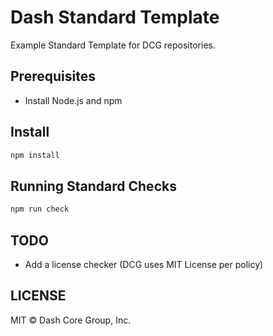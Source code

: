 # Dash Standard Template

Example Standard Template for DCG repositories.

## Prerequisites

- Install Node.js and npm

## Install

```bash
npm install
```

## Running Standard Checks

```bash
npm run check
```

## TODO

- Add a license checker (DCG uses MIT License per policy)

## LICENSE

MIT &copy; Dash Core Group, Inc.
